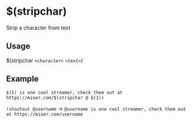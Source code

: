 # $(stripchar)
Strip a character from text

## Usage
$(stripchar `<character>` `<text>`)

## Example
    $(1) is one cool streamer, check them out at https://mixer.com/$(stripchar @ $(1))

`!shoutout @username` -> `@username is one cool streamer, check them out at https://mixer.com/username`
